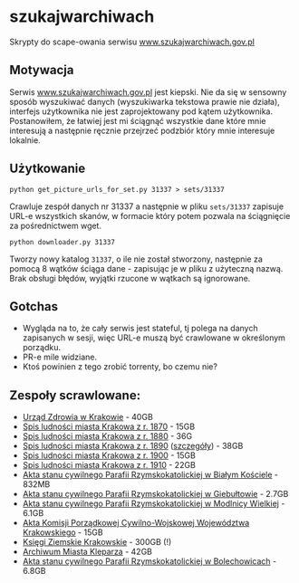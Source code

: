 # szukajwarchiwach

Skrypty do scape-owania serwisu www.szukajwarchiwach.gov.pl

## Motywacja

Serwis www.szukajwarchiwach.gov.pl jest kiepski. Nie da się w sensowny sposób wyszukiwać danych (wyszukiwarka tekstowa
prawie nie działa), interfejs użytkownika nie jest zaprojektowany pod kątem użytkownika. Postanowiłem, że łatwiej jest
mi ściągnąć wszystkie dane które mnie interesują a następnie ręcznie przejrzeć podzbiór który mnie interesuje lokalnie.

## Użytkowanie

```
python get_picture_urls_for_set.py 31337 > sets/31337
```

Crawluje zespół danych nr 31337 a następnie w pliku `sets/31337` zapisuje URL-e wszystkich skanów, w formacie który
potem pozwala na ściągnięcie za pośrednictwem wget.


```
python downloader.py 31337
```

Tworzy nowy katalog `31337`, o ile nie został stworzony, następnie za pomocą 8 wątków ściąga dane - zapisując je w
pliku z użyteczną nazwą. Brak obsługi błędów, wyjątki rzucone w wątkach są ignorowane.

## Gotchas

* Wygląda na to, że cały serwis jest stateful, tj polega na danych zapisanych w sesji, więc URL-e muszą być crawlowane
  w określonym porządku.
* PR-e mile widziane.
* Ktoś powinien z tego zrobić torrenty, bo czemu nie?


## Zespoły scrawlowane:

* [Urząd Zdrowia w Krakowie](sets/30904) - 40GB
* [Spis ludności miasta Krakowa z r. 1870](sets/30906) - 15GB
* [Spis ludności miasta Krakowa z r. 1880](sets/30907) - 36G
* [Spis ludności miasta Krakowa z r. 1890](sets/30908) ([szczegóły](sets/30908.md)) - 38GB
* [Spis ludności miasta Krakowa z r. 1900](sets/30909) - 15GB
* [Spis ludności miasta Krakowa z r. 1910](sets/30910) - 22GB
* [Akta stanu cywilnego Parafii Rzymskokatolickiej w Białym Kościele](sets/31534) - 832MB
* [Akta stanu cywilnego Parafii Rzymskokatolickiej w Giebułtowie](sets/34816) - 2.7GB
* [Akta stanu cywilnego Parafii Rzymskokatolickiej w Modlnicy Wielkiej](sets/31540) - 6.1GB
* [Akta Komisji Porządkowej Cywilno-Wojskowej Województwa Krakowskiego](sets/30674) - 15GB
* [Księgi Ziemskie Krakowskie](sets/30638) - 300GB (!)
* [Archiwum Miasta Kleparza](sets/30843) - 42GB
* [Akta stanu cywilnego Parafii Rzymskokatolickiej w Bolechowicach](sets/31533) - 6.8GB

